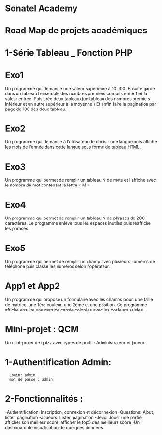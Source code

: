 # Sonatel Academy
# Road Map de projets académiques
# 1-Série Tableau _ Fonction  PHP
# Exo1
Un programme qui demande une valeur supérieure à 10 000.
Ensuite garde dans un  tableau  l’ensemble des nombres premiers compris entre 1 et la valeur entrée.
Puis crée deux tableaux(un tableau des nombres premiers inférieur et un autre supérieur à la moyenne )
Et enfin faire la pagination par page de 100 des deux tableau.
# Exo2 
Un programme qui demande à l’utilisateur de choisir une langue puis affiche les mois de l'année dans cette langue sous forme de tableau HTML.
# Exo3
Un programme qui permet de remplir un tableau N de mots et l'affiche avec le nombre de mot contenant la lettre « M »
# Exo4
Un programme qui permet de remplir un tableau N de phrases de 200 caractères. 
Le programme enlève tous les espaces inutiles puis réaffiche les phrases.
# Exo5
Un programme qui permet de remplir un champ  avec plusieurs numéros de téléphone puis classe les numéros selon l'opérateur.
# App1 et App2
Un programme qui propose un formulaire avec les champs pour: une taille de matrice, une 1ère couleur, une 2ème et une position.
Ce programme affiche ensuite une matrice carrée colorées avec les couleurs saisies.
# Mini-projet : QCM
Un mini-projet de quizz avec types de profil : Administrateur et joueur
# 1-Authentification Admin:
      Login: admin
      mot de passe : admin
# 2-Fonctionnalités :
  -Authentification: Inscription, connexion et déconnexion
  -Questions: Ajout, lister, pagination
  -Joueurs: Lister, pagination
  -Jeux: Jouer une partie, afficher son meilleur score, afficher le top5 des meilleurs score
  -Un dashboard de visualisation de quelques données
